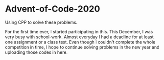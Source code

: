 # Advent-of-Code-2020
Using CPP to solve these problems.

For the first time ever, I started participating in this. This December, I was very busy with school-work. Almost everyday I had a deadline for at least one assignment or a class test.
Even though I couldn't complete the whole competition in time, I hope to continue solving problems in the new year and uploading those codes in here.
